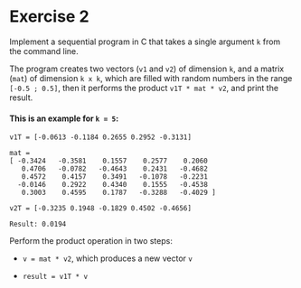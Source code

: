 # Exercise 2

Implement a sequential program in C that takes a single argument `k` from the command line.

The program creates two vectors (`v1` and `v2`) of dimension `k`, and a matrix (`mat`) of dimension `k x k`, which are filled with random numbers in the range `[-0.5 ; 0.5]`, then it performs the product `v1T * mat * v2`, and print the result.

#### This is an example for `k = 5`:

```
v1T = [-0.0613 -0.1184 0.2655 0.2952 -0.3131]

mat =
[ -0.3424   -0.3581    0.1557    0.2577    0.2060
   0.4706   -0.0782   -0.4643    0.2431   -0.4682
   0.4572    0.4157    0.3491   -0.1078   -0.2231
  -0.0146    0.2922    0.4340    0.1555   -0.4538
   0.3003    0.4595    0.1787   -0.3288   -0.4029 ]

v2T = [-0.3235 0.1948 -0.1829 0.4502 -0.4656]

Result: 0.0194
```

Perform the product operation in two steps:

- `v = mat * v2`, which produces a new vector `v`

- `result = v1T * v`
